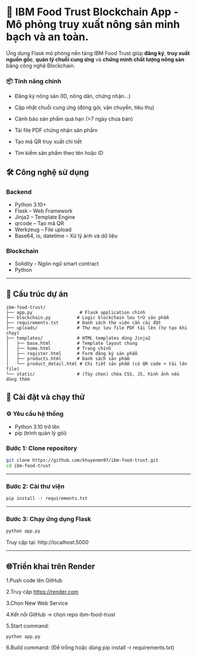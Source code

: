 # 🌾 IBM Food Trust Blockchain App - Mô phỏng truy xuất nông sản minh bạch và an toàn.

Ứng dụng Flask mô phỏng nền tảng IBM Food Trust giúp **đăng ký**, **truy xuất nguồn gốc**, **quản lý chuỗi cung ứng** và **chứng minh chất lượng nông sản** bằng công nghệ Blockchain.

### 📦 Tính năng chính
- Đăng ký nông sản (ID, nông dân, chứng nhận…)

- Cập nhật chuỗi cung ứng (đóng gói, vận chuyển, tiêu thụ)

- Cảnh báo sản phẩm quá hạn (>7 ngày chưa bán)

- Tải file PDF chứng nhận sản phẩm

- Tạo mã QR truy xuất chi tiết

- Tìm kiếm sản phẩm theo tên hoặc ID

## 🛠️ Công nghệ sử dụng

### Backend
- Python 3.10+
- Flask – Web Framework
- Jinja2 – Template Engine
- qrcode – Tạo mã QR
- Werkzeug – File upload
- Base64, io, datetime – Xử lý ảnh và dữ liệu

### Blockchain
- Solidity - Ngôn ngữ smart contract
- Python

---

## 📁 Cấu trúc dự án


```
ibm-food-trust/
├── app.py                  # Flask application chính
├── blockchain.py          # Logic blockchain lưu trữ sản phẩm
├── requirements.txt       # Danh sách thư viện cần cài đặt
├── uploads/               # Thư mục lưu file PDF tải lên (tự tạo khi chạy)
├── templates/             # HTML templates dùng Jinja2
│   ├── base.html          # Template layout chung
│   ├── home.html          # Trang chính
│   ├── register.html      # Form đăng ký sản phẩm
│   ├── products.html      # Danh sách sản phẩm
│   └── product_detail.html # Chi tiết sản phẩm (có QR code + tải lên file)
└── static/                # (Tùy chọn) chứa CSS, JS, hình ảnh nếu dùng thêm
```

## 🚀 Cài đặt và chạy thử

### ⚙️ Yêu cầu hệ thống
- Python 3.10 trở lên
- pip (trình quản lý gói)
  
### Bước 1: Clone repository

```bash
git clone https://github.com/khuyenmn97/ibm-food-trust.git
cd ibm-food-trust
```

---

### Bước 2: Cài thư viện

```bash
pip install -r requirements.txt
```

---

### Bước 3: Chạy ứng dụng Flask

```bash
python app.py
```

Truy cập tại: http://localhost:5000

---

## 🌐Triển khai trên Render 

  1.Push code lên GitHub
  
  2.Truy cập https://render.com
  
  3.Chọn New Web Service
  
  4.Kết nối GitHub → chọn repo ibm-food-trust
  
  5.Start command:
  
    python app.py
  6.Build command: (Để trống hoặc dùng pip install -r requirements.txt)
